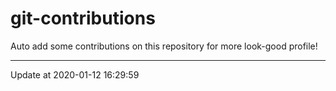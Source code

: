 # git-contributions

Auto add some contributions on this repository for more look-good profile!

---

Update at 2020-01-12 16:29:59
